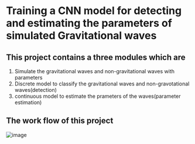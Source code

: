 
# Training a CNN model for detecting and estimating the parameters of simulated Gravitational waves
## This project contains a three modules which are

1) Simulate the gravitational waves and non-gravitational waves with parameters
2) Discrete model to classify the gravitational waves and non-gravotational waves(detection)
3) continuous model to estimate the prameters of the waves(parameter estimation)

## The work flow of this project 
![image](https://github.com/sivak07/Deep-learning-model-for-Gravitational-waves-detection-and-parameter-estimation/assets/92813223/c03952a6-ddc6-4c5a-b28e-c84c665a00b5)


